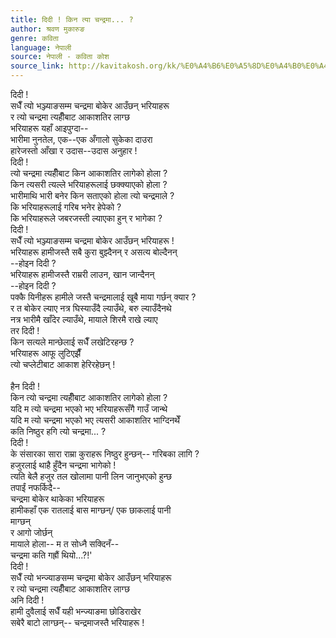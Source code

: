 ```yaml
---
title: दिदी ! किन त्या चन्द्रमा... ?
author: श्रवण मुकारुङ
genre: कविता
language: नेपाली
source: नेपाली - कविता कोश
source_link: http://kavitakosh.org/kk/%E0%A4%B6%E0%A5%8D%E0%A4%B0%E0%A4%B5%E0%A4%A3_%E0%A4%AE%E0%A5%81%E0%A4%95%E0%A4%BE%E0%A4%B0%E0%A5%81%E0%A4%99
---
```


दिदी !  
सधैँ त्यो भञ्ज्याङसम्म चन्द्रमा बोकेर आउँछन् भरियाहरू  
र त्यो चन्द्रमा त्यहीँबाट आकाशतिर लाग्छ  
भरियाहरू यहाँ आइपुग्दा--  
भारीमा नुनतेल, एक--एक अँगालो सुकेका दाउरा  
हारेजस्तो आँखा र उदास--उदास अनुहार !  
दिदी !  
त्यो चन्द्रमा त्यहीँबाट किन आकाशतिर लागेको होला ?  
किन त्यसरी त्यल्ले भरियाहरूलाई छक्क्याएको होला ?  
भारीमाथि भारी बनेर किन सताएको होला त्यो चन्द्रमाले ?  
कि भरियाहरूलाई गरिब भनेर हेपेको ?  
कि भरियाहरूले जबरजस्ती ल्याएका हुन् र भागेका ?  
दिदी !  
सधैँ त्यो भञ्ज्याङसम्म चन्द्रमा बोकेर आउँछन् भरियाहरू !  
भरियाहरू हामीजस्तै सबै कुरा बुझ्दैनन् र असत्य बोल्दैनन्  
--होइन दिदी ?  
भरियाहरू हामीजस्तै राम्ररी लाउन, खान जान्दैनन्  
--होइन दिदी ?  
पक्कै यिनीहरू हामीले जस्तै चन्द्रमालाई खूबै माया गर्छन् क्यार ?  
र त बोकेर ल्याए नत्र घिस्याउँदै ल्याउँथे, बरु ल्याउँदैनथे  
नत्र भारीमै खाँदेर ल्याउँथे, मायाले शिरमै राखे ल्याए  
तर दिदी !  
किन सत्यले मान्छेलाई सधैँ लखेटिरहन्छ ?  
भरियाहरू आफू लुटिएझैँ  
त्यो चप्लेटीबाट आकाश हेरिरहेछन् !  
   
हैन दिदी !  
किन त्यो चन्द्रमा त्यहीँबाट आकाशतिर लागेको होला ?  
यदि म त्यो चन्द्रमा भएको भए भरियाहरूसँगै गाउँ जान्थे  
यदि म त्यो चन्द्रमा भएको भए त्यसरी आकाशतिर भाग्दिनथेँ  
कति निष्ठुर हगि त्यो चन्द्रमा... ?  
दिदी !  
के संसारका सारा राम्रा कुराहरू निष्ठुर हुन्छन्-- गरिबका लागि ?  
हजुरलाई थाहै हुँदैन चन्द्रमा भागेको !  
त्यति बेलै हजुर तल खोलामा पानी लिन जानुभएको हुन्छ  
तपाईं नफर्किदै--  
चन्द्रमा बोकेर थाकेका भरियाहरू  
हामीकहाँ एक रातलाई बास माग्छन्/ एक छाकलाई पानी  
माग्छन्  
र आगो जोर्छन्  
मायाले होला-- म त सोध्नै सक्दिनँ--  
चन्द्रमा कति गह्रौं थियो...?!'  
दिदी !  
सधैँ त्यो भन्ज्याङसम्म चन्द्रमा बोकेर आउँछन् भरियाहरू  
र त्यो चन्द्रमा त्यहीँबाट आकाशतिर लाग्छ  
अनि दिदी !  
हामी दुवैलाई सधैँ यही भन्ज्याङमा छोडिराखेर  
सबेरै बाटो लाग्छन्-- चन्द्रमाजस्तै भरियाहरू !

